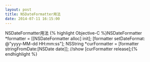 ```yaml
---
layout: post
title: NSDateFormatter用法
date: 2014-07-11 16:15:00
---
```


NSDateFormatter用法
{% highlight Objective-C %}NSDateFormatter *formatter = [[NSDateFormatter alloc] init];
[formatter setDateFormat: @"yyyy-MM-dd HH:mm:ss"];
NSString *curFormatter = [formatter stringFromDate:[NSDate date]];
//show
[curFormatter release];{% endhighlight %}